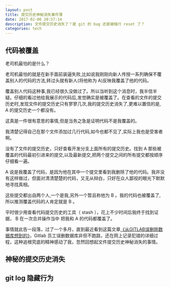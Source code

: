```yaml
---
layout: post
title: 提交历史神秘消失事件薄
date: 2017-02-06 20:57:14
description: 文件提交历史消失了？是 git 的 bug 还是被强行 reset 了？
categories: tech
---
```


## 代码被覆盖

老司机最怕的是什么？

老司机最怕的就是在新手面前装逼失败,比如说我刚刚向新人传授一系列确保不覆盖别人的代码的方法,转过头就有新人(将他称为 A)反映我覆盖了他的代码。

覆盖别人代码这种事,我已经很久没做过了。所以当听到这个消息时，我半信半疑。仔细的看过他给我展示的代码后,发觉确实是被覆盖了。在查看的文件的提交历史时,发现文件的提交历史只有寥寥几次,我的提交历史消失了,更难以置信的是, A 的提交历史一个都没有。

这真是一件很有意思的事情,但是当务之急是证明代码不是我覆盖的。

我清楚记得自己在那个文件添加过几行代码,如今也都不见了,实际上我也是受害者啊。

没有了文件的提交历史，只好查看开发分支上面所有的提交历史。找到 A 那些被覆盖的代码最初引进来的提交,以及最新提交,把两个提交之间的所有提交都按顺序仔细看一遍。

A 说是我覆盖了代码，是因为他在其中一个提交里看到我删除了他的代码。我并没有这样做过，但面对清清楚楚的代码，又无从辩白，只好在众人鄙视的眼光下默默地寻找真相。

这些提交都出自两个人,一个是我,另外一个暂且称他为 B 。我的代码也被覆盖了,所以推测覆盖代码的人肯定就是 B 。

平时很少用查看代码提交历史的工具（ stash ），花上不少时间后我终于找到证据， B 在一次合并操作当中 把我和 A 的代码都覆盖了。

事情就此告一段落，过了一个多月，直到最近看到这篇文章[《从GITLAB误删除数据库想到的》](http://coolshell.cn/articles/17680.html)，Gitlab 员工误删数据库非但不跑路，还在网上记录犯错的详细过程，这种追根究底的精神感动了我，忽然回想起文件提交历史神秘消失的事情。

## 神秘的提交历史消失
## git log 隐藏行为